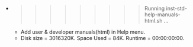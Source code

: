 * >>>>>>>>> Running inst-std-help-manuals-html.sh ...
  * Add user & developer manuals(html) in Help menu.
  * Disk size = 3016320K. Space Used = 84K. Runtime = 00:00:00:00.
